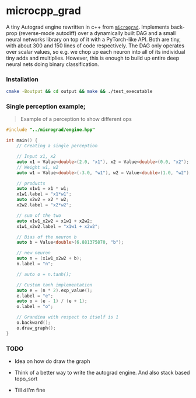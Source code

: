 # microcpp_grad

<!-- ![awww](puppy.jpg) -->

A tiny Autograd engine rewritten in c++ from [`micrograd`](https://github.com/karpathy/micrograd). Implements back-prop (reverse-mode autodiff) over a dynamically built DAG and a small neural networks library on top of it with a PyTorch-like API. Both are tiny, with about 300 and 150 lines of code respectively. The DAG only operates over scalar values, so e.g. we chop up each neuron into all of its individual tiny adds and multiplies. However, this is enough to build up entire deep neural nets doing binary classification.

### Installation

```bash
cmake -Boutput && cd output && make && ./test_executable
```

### Single perception example;
> Example of a perception to show different ops
```cpp
#include "../micrograd/engine.hpp"

int main() {
    // Creating a single perception

    // Input x1, x2
    auto x1 = Value<double>(2.0, "x1"), x2 = Value<double>(0.0, "x2");
    // Weight w1, w2
    auto w1 = Value<double>(-3.0, "w1"), w2 = Value<double>(1.0, "w2");

    // products
    auto x1w1 = x1 * w1;
    x1w1.label = "x1*w1";
    auto x2w2 = x2 * w2;
    x2w2.label = "x2*w2";

    // sum of the two
    auto x1w1_x2w2 = x1w1 + x2w2;
    x1w1_x2w2.label = "x1w1 + x2w2";

    // Bias of the neuron b
    auto b = Value<double>(6.881375870, "b");

    // new neuron
    auto n = (x1w1_x2w2 + b);
    n.label = "n";

    // auto o = n.tanh();

    // Custom tanh implementation
    auto e = (n * 2).exp_value();
    e.label = "e";
    auto o = (e - 1) / (e + 1);
    o.label = "o";

    // Grandina with respect to itself is 1
    o.backward();
    o.draw_graph();
}
```

### TODO

- Idea on how do draw the graph

- Think of a better way to write the autograd engine. And also stack based topo_sort

- Till `d` I'm fine
